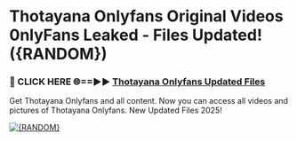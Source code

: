# Thotayana Onlyfans Original Videos 0nlyFans Leaked - Files Updated! ({RANDOM})

<h3>🔴 CLICK HERE 🌐==►► <a href="https://betterlinks.top/A2PfLJ" rel="nofollow">Thotayana Onlyfans Updated Files</a></h3>

Get Thotayana Onlyfans and all content. Now you can access all videos and pictures of Thotayana Onlyfans. New Updated Files 2025!

[![{RANDOM}](https://i.imgur.com/ppqm5kG.gif)](https://betterlinks.top/A2PfLJ)